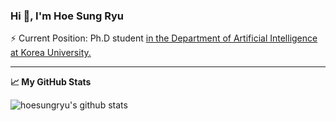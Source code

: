 ### Hi 👋, I'm Hoe Sung Ryu
⚡ Current Position: Ph.D student <a href="http://xai.korea.ac.kr/">in the Department of Artificial Intelligence at Korea University.</a> 


<hr>

**📈 My GitHub Stats**

![hoesungryu's github stats](https://github-readme-stats.vercel.app/api?username=hoesungryu&show_icons=true&theme=radical)

<!--[![Top Langs](https://github-readme-stats.vercel.app/api/top-langs/?username=hoesungryu&theme=dark)](https://github.com/anuraghazra/github-readme-stats)-->
